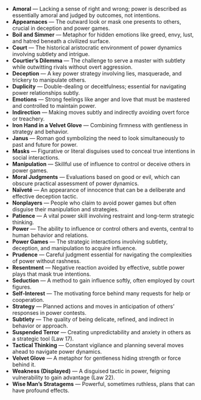 - **Amoral** — Lacking a sense of right and wrong; power is described as essentially amoral and judged by outcomes, not intentions.  
- **Appearnaces** — The outward look or mask one presents to others, crucial in deception and power games.  
- **Boil and Simmer** — Metaphor for hidden emotions like greed, envy, lust, and hatred beneath a civilized surface.  
- **Court** — The historical aristocratic environment of power dynamics involving subtlety and intrigue.  
- **Courtier’s Dilemma** — The challenge to serve a master with subtlety while outwitting rivals without overt aggression.  
- **Deception** — A key power strategy involving lies, masquerade, and trickery to manipulate others.  
- **Duplicity** — Double-dealing or deceitfulness; essential for navigating power relationships subtly.  
- **Emotions** — Strong feelings like anger and love that must be mastered and controlled to maintain power.  
- **Indirection** — Making moves subtly and indirectly avoiding overt force or treachery.  
- **Iron Hand in a Velvet Glove** — Combining firmness with gentleness in strategy and behavior.  
- **Janus** — Roman god symbolizing the need to look simultaneously to past and future for power.  
- **Masks** — Figurative or literal disguises used to conceal true intentions in social interactions.  
- **Manipulation** — Skillful use of influence to control or deceive others in power games.  
- **Moral Judgments** — Evaluations based on good or evil, which can obscure practical assessment of power dynamics.  
- **Naïveté** — An appearance of innocence that can be a deliberate and effective deception tactic.  
- **Nonplayers** — People who claim to avoid power games but often disguise their manipulation and strategies.  
- **Patience** — A vital power skill involving restraint and long-term strategic thinking.  
- **Power** — The ability to influence or control others and events, central to human behavior and relations.  
- **Power Games** — The strategic interactions involving subtlety, deception, and manipulation to acquire influence.  
- **Prudence** — Careful judgment essential for navigating the complexities of power without rashness.  
- **Resentment** — Negative reaction avoided by effective, subtle power plays that mask true intentions.  
- **Seduction** — A method to gain influence softly, often employed by court figures.  
- **Self-Interest** — The motivating force behind many requests for help or cooperation.  
- **Strategy** — Planned actions and moves in anticipation of others’ responses in power contests.  
- **Subtlety** — The quality of being delicate, refined, and indirect in behavior or approach.  
- **Suspended Terror** — Creating unpredictability and anxiety in others as a strategic tool (Law 17).  
- **Tactical Thinking** — Constant vigilance and planning several moves ahead to navigate power dynamics.  
- **Velvet Glove** — A metaphor for gentleness hiding strength or force behind it.  
- **Weakness (Displayed)** — A disguised tactic in power, feigning vulnerability to gain advantage (Law 22).  
- **Wise Man’s Stratagems** — Powerful, sometimes ruthless, plans that can have profound effects.
